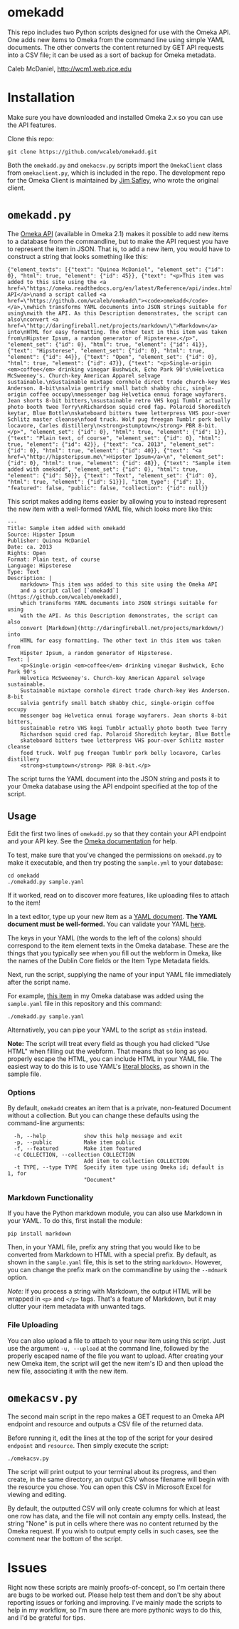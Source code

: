omekadd
=======

This repo includes two Python scripts designed for use with the Omeka API. 
One adds new items to Omeka from the command line using simple YAML documents.
The other converts the content returned by GET API requests into a CSV file;
it can be used as a sort of backup for Omeka metadata.

Caleb McDaniel, <http://wcm1.web.rice.edu>

Installation
============

Make sure you have downloaded and installed Omeka 2.x so you can use the API features.

Clone this repo:

	git clone https://github.com/wcaleb/omekadd.git

Both the `omekadd.py` and `omekacsv.py` scripts import the `OmekaClient` class
from `omekaclient.py`, which is included in the repo. The development repo for
the Omeka Client is maintained by [Jim
Safley](https://github.com/jimsafley/omeka-client-py), who wrote the original
client.

`omekadd.py`
============

The [Omeka
API](https://omeka.readthedocs.org/en/latest/Reference/api/index.html)
(available in Omeka 2.1) makes it possible to add new items to a
database from the commandline, but to make the API request you have to
represent the item in JSON. That is, to add a new item, you would have
to construct a string that looks something like this:

~~~~ {.json}
{"element_texts": [{"text": "Quinoa McDaniel", "element_set": {"id": 0}, "html": true, "element": {"id": 45}}, {"text": "<p>This item was added to this site using the <a href=\"https://omeka.readthedocs.org/en/latest/Reference/api/index.html\">Omeka API</a>\nand a script called <a href=\"https://github.com/wcaleb/omekadd\"><code>omekadd</code></a>,\nwhich transforms YAML documents into JSON strings suitable for using\nwith the API. As this Description demonstrates, the script can also\nconvert <a href=\"http://daringfireball.net/projects/markdown/\">Markdown</a> into\nHTML for easy formatting. The other text in this item was taken from\nHipster Ipsum, a random generator of Hipsterese.</p>", "element_set": {"id": 0}, "html": true, "element": {"id": 41}}, {"text": "Hipsterese", "element_set": {"id": 0}, "html": true, "element": {"id": 44}}, {"text": "Open", "element_set": {"id": 0}, "html": true, "element": {"id": 47}}, {"text": "<p>Single-origin <em>coffee</em> drinking vinegar Bushwick, Echo Park 90's\nHelvetica McSweeney's. Church-key American Apparel selvage sustainable.\nSustainable mixtape cornhole direct trade church-key Wes Anderson. 8-bit\nsalvia gentrify small batch shabby chic, single-origin coffee occupy\nmessenger bag Helvetica ennui forage wayfarers. Jean shorts 8-bit bitters,\nsustainable retro VHS kogi Tumblr actually photo booth twee Terry\nRichardson squid cred fap. Polaroid Shoreditch keytar, Blue Bottle\nskateboard bitters twee letterpress VHS pour-over Schlitz master cleanse\nfood truck. Wolf pug freegan Tumblr pork belly locavore, Carles distillery\n<strong>stumptown</strong> PBR 8-bit.</p>", "element_set": {"id": 0}, "html": true, "element": {"id": 1}}, {"text": "Plain text, of course", "element_set": {"id": 0}, "html": true, "element": {"id": 42}}, {"text": "ca. 2013", "element_set": {"id": 0}, "html": true, "element": {"id": 40}}, {"text": "<a href=\"http://hipsteripsum.me\">Hipster Ipsum</a>\n", "element_set": {"id": 0}, "html": true, "element": {"id": 48}}, {"text": "Sample item added with omekadd", "element_set": {"id": 0}, "html": true, "element": {"id": 50}}, {"text": "Text", "element_set": {"id": 0}, "html": true, "element": {"id": 51}}], "item_type": {"id": 1}, "featured": false, "public": false, "collection": {"id": null}}
~~~~

This script makes adding items easier by allowing you to instead
represent the new item with a well-formed YAML file, which looks more
like this:

    ---
    Title: Sample item added with omekadd
    Source: Hipster Ipsum
    Publisher: Quinoa McDaniel
    Date: ca. 2013
    Rights: Open
    Format: Plain text, of course
    Language: Hipsterese
    Type: Text
    Description: |
        markdown> This item was added to this site using the Omeka API
        and a script called [`omekadd`](https://github.com/wcaleb/omekadd),
        which transforms YAML documents into JSON strings suitable for using
        with the API. As this Description demonstrates, the script can also
        convert [Markdown](http://daringfireball.net/projects/markdown/) into
        HTML for easy formatting. The other text in this item was taken from
        Hipster Ipsum, a random generator of Hipsterese.
    Text: |
        <p>Single-origin <em>coffee</em> drinking vinegar Bushwick, Echo Park 90's
        Helvetica McSweeney's. Church-key American Apparel selvage sustainable.
        Sustainable mixtape cornhole direct trade church-key Wes Anderson. 8-bit
        salvia gentrify small batch shabby chic, single-origin coffee occupy
        messenger bag Helvetica ennui forage wayfarers. Jean shorts 8-bit bitters,
        sustainable retro VHS kogi Tumblr actually photo booth twee Terry
        Richardson squid cred fap. Polaroid Shoreditch keytar, Blue Bottle
        skateboard bitters twee letterpress VHS pour-over Schlitz master cleanse
        food truck. Wolf pug freegan Tumblr pork belly locavore, Carles distillery
        <strong>stumptown</strong> PBR 8-bit.</p>

The script turns the YAML document into the JSON string and posts it to
your Omeka database using the API endpoint specified at the top of the
script.

Usage
-----

Edit the first two lines of `omekadd.py` so that they contain your API
endpoint and your API key. See the [Omeka
documentation](https://omeka.readthedocs.org/en/latest/Reference/api/for_beginners.html)
for help.

To test, make sure that you've changed the permissions on `omekadd.py` to make
it executable, and then try posting the `sample.yml` to your database:

	cd omekadd
	./omekadd.py sample.yaml

If it worked, read on to discover more features, like uploading files to attach to the item!

In a text editor, type up your new item as a [YAML
document](http://en.wikipedia.org/wiki/YAML). **The YAML document must
be well-formed.** You can validate your YAML
[here](http://yamllint.com).

The keys in your YAML (the words to the left of the colons) should
correspond to the item element texts in the Omeka database. These are the
things that you typically see when you fill out the webform in Omeka,
like the names of the Dublin Core fields or the Item Type Metadata
fields.

Next, run the script, supplying the name of your input YAML file
immediately after the script name.

For example, [this item](http://wcaleb.rice.edu/omeka/items/show/94) in
my Omeka database was added using the `sample.yaml` file in this
repository and this command:

    ./omekadd.py sample.yaml

Alternatively, you can pipe your YAML to the script as `stdin` instead.

**Note:** The script will treat every field as though you had clicked
"Use HTML" when filling out the webform. That means that so long as you
properly escape the HTML, you can include HTML in your YAML file. The
easiest way to do this is to use YAML's [literal
blocks](http://en.wikipedia.org/wiki/YAML#Block_literals), as shown in
the sample file.

### Options

By default, `omekadd` creates an item that is a private, non-featured
Document without a collection. But you can change these defaults using
the command-line arguments:

      -h, --help            show this help message and exit
      -p, --public          Make item public
      -f, --featured        Make item featured
      -c COLLECTION, --collection COLLECTION
                            Add item to collection COLLECTION
      -t TYPE, --type TYPE  Specify item type using Omeka id; default is 1, for
                            "Document"

### Markdown Functionality

If you have the Python markdown module, you can also use Markdown in
your YAML. To do this, first install the module:

    pip install markdown

Then, in your YAML file, prefix any string that you would like to be converted
from Markdown to HTML with a special prefix. By default, as shown in the
`sample.yaml` file, this is set to the string `markdown>`. However, you can
change the prefix mark on the commandline by using the `--mdmark` option.

*Note:* If you process a string with Markdown, the output HTML will be wrapped
in `<p>` and `</p>` tags. That's a feature of Markdown, but it may clutter your
item metadata with unwanted tags.

### File Uploading

You can also upload a file to attach to your new item using this script.
Just use the argument `-u, --upload` at the command line, followed by the
properly escaped name of the file you want to upload. After creating your new
Omeka item, the script will get the new item's ID and then upload the new file,
associating it with the new item.

`omekacsv.py`
=============

The second main script in the repo makes a GET request to an
Omeka API endpoint and resource and outputs a CSV file of the returned 
data. 

Before running it, edit the lines at the top of the script for your desired
`endpoint` and `resource`. Then simply execute the script:

	./omekacsv.py

The script will print output to your terminal about its progress, and then
create, in the same directory, an output CSV whose filename will begin with
the resource you chose. You can open this CSV in Microsoft Excel for viewing
and editing.

By default, the outputted CSV will only create columns for which at least one
row has data, and the file will not contain any empty cells. Instead, the
string "None" is put in cells where there was no content returned by the Omeka
request. If you wish to output empty cells in such cases, see the comment near
the bottom of the script.

Issues
======

Right now these scripts are mainly proofs-of-concept, so I'm certain
there are bugs to be worked out. Please help test them and don't be shy about
reporting issues or forking and improving. I've mainly made the scripts to
help in my workflow, so I'm sure there are more pythonic ways to do this, and
I'd be grateful for tips.
